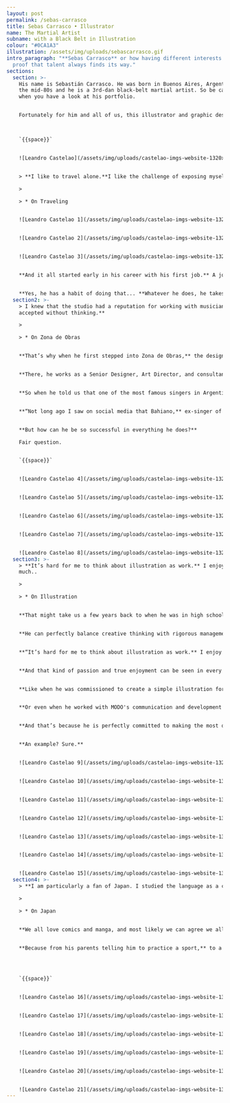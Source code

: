 ```yaml
---
layout: post
permalink: /sebas-carrasco
title: Sebas Carrasco • Illustrator
name: The Martial Artist
subname: with a Black Belt in Illustration
colour: "#0CA1A3"
illustration: /assets/img/uploads/sebascarrasco.gif
intro_paragraph: "**Sebas Carrasco** or how having different interests might be
  proof that talent always finds its way."
sections:
  section: >-
    His name is Sebastián Carrasco. He was born in Buenos Aires, Argentina in
    the mid-80s and he is a 3rd-dan black-belt martial artist. So be careful
    when you have a look at his portfolio. 


    Fortunately for him and all of us, this illustrator and graphic designer won’t let you down. He’s the full package. Not only does he have a huge talent for turning people and spaces into complex but at the same time extremely simple illustrations; he also has a great eye for art direction and the perfect balance that allows him to find the perfect strategy and concept for each project.



    `{{space}}`


    ![Leandro Castelao](/assets/img/uploads/castelao-imgs-website-1320x1320px-01.jpg)


    > **I like to travel alone.**I like the challenge of exposing myself to the world a little more.

    >

    > * On Traveling


    ![Leandro Castelao 1](/assets/img/uploads/castelao-imgs-website-1320x1320px-02b.jpg)


    ![Leandro Castelao 2](/assets/img/uploads/castelao-imgs-website-1320x1320px-03b.jpg)


    ![Leandro Castelao 3](/assets/img/uploads/castelao-imgs-website-1320x1320px-04b.jpg)


    **And it all started early in his career with his first job.** A job he thought would be more about design but turned out to be almost fully about illustration. A job where he went from art rookie to the artist in charge of illustrations that world-famous models were wearing on the catwalk at an international fashion show.


    **Yes, he has a habit of doing that... **Whatever he does, he takes it to the next level. 
  section2: >-
    > I knew that the studio had a reputation for working with musicians. **I
    accepted without thinking.**

    >

    > * On Zona de Obras


    **That’s why when he first stepped into Zona de Obras,** the design studio where he still works 14 years on, they couldn’t let him go. 


    **There, he works as a Senior Designer, Art Director, and consultant in branding and strategic brand management.** But that’s not all. Lately, as part of the process of promoting the studio's digital profile, he also coordinates the development of UX/UI projects, while leading the whole initiative on all different fronts. Quite impressive. 


    **So when he told us that one of the most famous singers in Argentina** has a portrait done by him on his wall, well, we were not surprised. 


    **“Not long ago I saw on social media that Bahiano,** ex-singer of Los Pericos, has a quite large painting in his living room with an illustration of his face that I did for the cover of a record. I don’t even think he remembers who I am or where that illustration came from, but it's there. As part of his home decoration.”


    **But how can he be so successful in everything he does?** 

    Fair question. 


    `{{space}}`


    ![Leandro Castelao 4](/assets/img/uploads/castelao-imgs-website-1320x1320px-05.jpg)


    ![Leandro Castelao 5](/assets/img/uploads/castelao-imgs-website-1320x1320px-06.jpg)


    ![Leandro Castelao 6](/assets/img/uploads/castelao-imgs-website-1320x1320px-07.jpg)


    ![Leandro Castelao 7](/assets/img/uploads/castelao-imgs-website-1320x1320px-08.jpg)


    ![Leandro Castelao 8](/assets/img/uploads/castelao-imgs-website-1320x1320px-09.jpg)
  section3: >-
    > **It’s hard for me to think about illustration as work.** I enjoy it too
    much..

    >

    > * On Illustration


    **That might take us a few years back to when he was in high school and planning what to do next.** Career consultants told him he has capabilities for design and management. Two completely different stories. Two scenarios that are not likely to come together, at least in most cases. Ultimately, two sides of the same coin, as we now know. Time just proved this. Seba had, and has, aptitudes for all that and more.


    **He can perfectly balance creative thinking with rigorous management.** Teaching design at Universidad de Buenos Aires with a top-level Tae-kwon-do career. And he can even find the time to explore, create and enjoy the art of illustration. Something he is (also) extremely good at. Something he does on a freelance basis, all the time. And he has a lot of fun doing it.


    **“It’s hard for me to think about illustration as work.** I enjoy it too much. Sometimes I just sit on the couch and start drawing on my iPad. That’s also work, of course, but on a whole different level. With a whole different angle. The desk is for branding. The couch is for illustration!”


    **And that kind of passion and true enjoyment can be seen in every single illustration project he has worked on.**


    **Like when he was commissioned to create a simple illustration for Netflix.** It was his first illustration gig for a big-name client and they asked him to go for a random generic illustration. Did he do that? No way. He worked on an extremely famous actor’s portrait. Was it the right call? Definitely. The client loved the portrait so much that they changed the brief and asked him to develop a full series. 


    **Or even when he worked with MODO's communication and development team to create some illustrations for the app,**  its digital platforms, and even some street advertising campaigns. Huge name, huge project. Huge engagement. Those illustrations are still circulating a lot, and they opened many doors for him.


    **And that’s because he is perfectly committed to making the most out of every single project he has on the table.** A commitment that can also be seen in everything he does.


    **An example? Sure.** 


    ![Leandro Castelao 9](/assets/img/uploads/castelao-imgs-website-1320x1320px-10.jpg)


    ![Leandro Castelao 10](/assets/img/uploads/castelao-imgs-website-1320x1320px-11.jpg)


    ![Leandro Castelao 11](/assets/img/uploads/castelao-imgs-website-1320x1320px-12.jpg)


    ![Leandro Castelao 12](/assets/img/uploads/castelao-imgs-website-1320x1320px-13.jpg)


    ![Leandro Castelao 13](/assets/img/uploads/castelao-imgs-website-1320x1320px-14.jpg)


    ![Leandro Castelao 14](/assets/img/uploads/castelao-imgs-website-1320x1320px-29.jpg)


    ![Leandro Castelao 15](/assets/img/uploads/castelao-imgs-website-1320x1320px-16.jpg)
  section4: >-
    > **I am particularly a fan of Japan. I studied the language as a child.

    >

    > * On Japan


    **We all love comics and manga, and most likely we can agree we all love Japanese culture, right?** But Sebas took this love to a whole new level. Forget about martial arts. We are talking about studying Japanese for years and visiting the country not once, but twice (and planning a third). For pleasure, sure. But that’s the kind of commitment Sebas has to everything he does. Please bear in mind that from Buenos Aires, Argentina to Tokyo, Japan, it’s not only a looooong journey. But a complicated and expensive one, especially these days. But he wants to do it. So he does it. As always in his life. 


    **Because from his parents telling him to practice a sport,** to a 3rd-dan black belt, it’s a long journey. And he walked it. From liking to draw to having a 300 portrait project on Instagram, it’s a long journey too, and he drew that path as well.
     



    `{{space}}`


    ![Leandro Castelao 16](/assets/img/uploads/castelao-imgs-website-1320x1320px-17.jpg)


    ![Leandro Castelao 17](/assets/img/uploads/castelao-imgs-website-1320x1320px-18.jpg)


    ![Leandro Castelao 18](/assets/img/uploads/castelao-imgs-website-1320x1320px-19.jpg)


    ![Leandro Castelao 19](/assets/img/uploads/castelao-imgs-website-1320x1320px-20.jpg)


    ![Leandro Castelao 20](/assets/img/uploads/castelao-imgs-website-1320x1320px-21.jpg)


    ![Leandro Castelao 21](/assets/img/uploads/castelao-imgs-website-1320x1320px-22.jpg)
---
```

